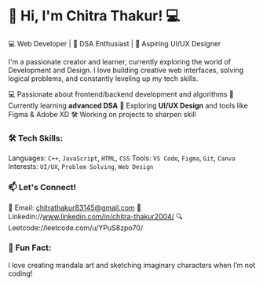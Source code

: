 # 👋 Hi, I'm Chitra Thakur! 💻

💻 Web Developer | 🧠 DSA Enthusiast | 🎨 Aspiring UI/UX Designer

I'm a passionate creator and learner, currently exploring the world of Development and Design.
I love building creative web interfaces, solving logical problems, and constantly leveling up my tech skills.


💻 Passionate about frontend/backend development and algorithms
🌱 Currently learning **advanced DSA**
🎨 Exploring **UI/UX Design** and tools like Figma & Adobe XD
🛠️ Working on projects to sharpen skill


### 🛠️ Tech Skills:
Languages: `C++`, `JavaScript`, `HTML`, `CSS`
Tools: `VS Code`, `Figma`, `Git`, `Canva`
Interests: `UI/UX`, `Problem Solving`, `Web Design`


### 📫 Let's Connect!
💌 Email: chitrathakur83145@gmail.com
💼 Linkedin://www.linkedin.com/in/chitra-thakur2004/
🔍 Leetcode://leetcode.com/u/YPuS8zpo70/


### 🌸 Fun Fact:
I love creating mandala art and sketching imaginary characters when I’m not coding!


